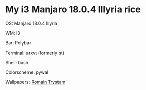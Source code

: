 # My i3 Manjaro 18.0.4 Illyria rice

OS: Manjaro 18.0.4 Illyria

WM: i3

Bar: Polybar

Terminal: urxvt (formerly st)

Shell: bash

Colorscheme: pywal

Wallpapers: [Romain Trystam](https://romaintrystram.myportfolio.com/)
